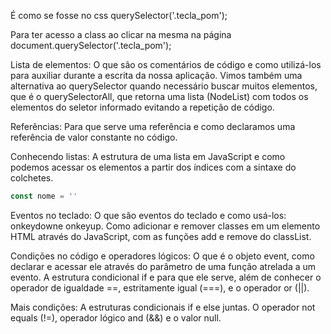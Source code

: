 É como se fosse no css
querySelector('.tecla_pom');

Para ter acesso a class ao clicar na mesma na página
document.querySelector('.tecla_pom');




Lista de elementos:
O que são os comentários de código e como utilizá-los para auxiliar durante a escrita da nossa aplicação.
Vimos também uma alternativa ao querySelector quando necessário buscar muitos elementos, que é o querySelectorAll,
que retorna uma lista (NodeList) com todos os elementos do seletor informado evitando a repetição de código.

Referências:
Para que serve uma referência e como declaramos uma referência de valor constante no código.

Conhecendo listas:
A estrutura de uma lista em JavaScript e como podemos acessar os elementos a partir dos índices com a sintaxe 
do colchetes.

```javascript
const nome = ''
```

Eventos no teclado:
O que são eventos do teclado e como usá-los: onkeydowne onkeyup. Como adicionar e remover classes em um elemento HTML através do JavaScript, com as funções add e remove do classList.

Condições no código e operadores lógicos:
O que é o objeto event, como declarar e acessar ele através do parâmetro de uma função atrelada a um evento. A estrutura condicional if e para que ele serve, além de conhecer o operador de igualdade ==, estritamente igual (===), e o operador or (||).

Mais condições:
A estruturas condicionais if e else juntas. O operador not equals (!=), operador lógico and (&&) e o valor null.
